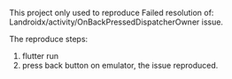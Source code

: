 This project only used to reproduce Failed resolution of: Landroidx/activity/OnBackPressedDispatcherOwner issue.

The reproduce steps:
1. flutter run
2. press back button on emulator,  the issue reproduced.
